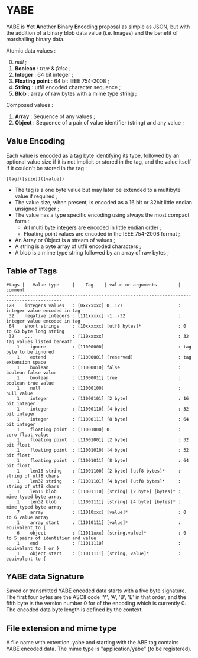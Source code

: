 YABE 
====

YABE is **Y**et **A**nother **B**inary **E**ncoding proposal as simple as JSON, but with the addition of a binary blob data value (i.e. Images) and the benefit of marshalling binary data.

Atomic data values :

0. *null* ;
1. **Boolean** : *true* & *false* ;
2. **Integer** : 64 bit integer ;
3. **Floating point** : 64 bit IEEE 754-2008 ;
4. **String** : utf8 encoded character sequence ;
5. **Blob** : array of raw bytes with a mime type string ;

Composed values :

1. **Array** : Sequence of any values ;
2. **Object** : Sequence of a pair of value identifier (string) and any value ; 

Value Encoding 
--------------

Each value is encoded as a tag byte identifying its type, followed by an optional value size if it is not implicit or stored in the tag, and the value itself if it couldn't be stored in the tag : 

    [tag]([size])([value]) 

* The tag is a one byte value but may later be extended to a multibyte value if required ;
* The value size, when present, is encoded as a 16 bit or 32bit little endian unsigned integer ;
* The value has a type specific encoding using always the most compact form :
    * All multi byte integers are encoded in little endian order ;
    * Floating point values are encoded in the IEEE 754-2008 format ;
* An Array or Object is a stream of values ; 
* A string is a byte array of utf8 encoded characters ;
* A blob is a mime type string followed by an array of raw bytes ;

Table of Tags
-------------

	#tags |   Value type     |    Tag    | value or arguments        | comment
	-------------------------------------------------------------------------------------------
    128    integers values   : [0xxxxxxx] 0..127                     : integer value encoded in tag
	 32    negative integers : [111xxxxx] -1..-32                    : integer value encoded in tag
     64    short strings     : [10xxxxxx] [utf8 bytes]*              : 0 to 63 byte long string
     32    ...               : [110xxxxx]                            : 32 tag values listed beneath
        1    ignore          : [11000000]                            : tag byte to be ignored
        1    extend          : [11000001] (reserved)                 : tag extension space
        1    boolean         : [11000010] false                      : boolean false value
        1    boolean         : [11000011] true                       : boolean true value
        1    null            : [11000100]                            : null value 
        1    integer         : [11000101] [2 byte]                   : 16 bit integer
        1    integer         : [11000110] [4 byte]                   : 32 bit integer
        1    integer         : [11000111] [8 byte]                   : 64 bit integer
        1    floating point  : [11001000] 0.                         : zero float value
        1    floating point  : [11001001] [2 byte]                   : 32 bit float
        1    floating point  : [11001010] [4 byte]                   : 32 bit float
        1    floating point  : [11001011] [8 byte]                   : 64 bit float
        1    len16 string    : [11001100] [2 byte] [utf8 bytes]*     : string of utf8 chars
        1    len32 string    : [11001101] [4 byte] [utf8 bytes]*     : string of utf8 chars
        1    len16 blob      : [11001110] [string] [2 byte] [bytes]* : mime typed byte array
        1    len32 blob      : [11001111] [string] [4 byte] [bytes]* : mime typed byte array
        7    array           : [11010xxx] [value]*                   : 0 to 6 value array
        1    array start     : [11010111] [value]*                   : equivalent to [
        6    object          : [11011xxx] [string,value]*            : 0 to 5 pairs of identifier and value
        1    end             : [11011110]                            : equivalent to ] or }
        1    object start    : [11011111] [string, value]*           : equivalent to {


YABE data Signature
-------------------

Saved or transmitted YABE encoded data starts with a five byte signature. The first four bytes are the ASCII code 'Y', 'A', 'B', 'E' in that order, and the fifth byte is the version number 0 for of the encoding which is currently 0. The encoded data byte length is defined by the context. 

File extension and mime type
----------------------------

A file name with extention .yabe and starting with the ABE tag contains YABE encoded data. The mime type is "application/yabe" (to be registered).


